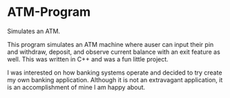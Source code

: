 # ATM-Program
Simulates an ATM. 


This program simulates an ATM machine where auser can input their pin and withdraw, deposit, and observe current balance with an exit feature as well. This was 
written in C++ and was a fun little project.

I was interested on how banking systems operate and decided to try create my own banking application. Although it is not an extravagant application, 
it is an accomplishment of mine I am happy about.
